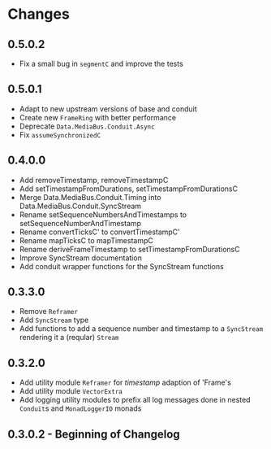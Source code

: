 # Changes

## 0.5.0.2

* Fix a small bug in `segmentC` and improve the tests

## 0.5.0.1

* Adapt to new upstream versions of base and conduit
* Create new `FrameRing` with better performance
* Deprecate `Data.MediaBus.Conduit.Async`
* Fix `assumeSynchronizedC`

## 0.4.0.0

* Add removeTimestamp, removeTimestampC
* Add setTimestampFromDurations, setTimestampFromDurationsC
* Merge Data.MediaBus.Conduit.Timing into Data.MediaBus.Conduit.SyncStream
* Rename setSequenceNumbersAndTimestamps to setSequenceNumberAndTimestamp
* Rename convertTicksC' to convertTimestampC'
* Rename mapTicksC to mapTimestampC
* Rename deriveFrameTimestamp to setTimestampFromDurationsC
* Improve SyncStream documentation
* Add conduit wrapper functions for the SyncStream functions

## 0.3.3.0

* Remove `Reframer`
* Add `SyncStream` type
* Add functions to add a sequence number and timestamp to a `SyncStream`
  rendering it a (reqular) `Stream`

## 0.3.2.0

* Add utility module `Reframer` for _timestamp_ adaption of 'Frame's
* Add utility module `VectorExtra`
* Add logging utility modules to prefix all log messages done in nested
  `Conduit`s and `MonadLoggerIO` monads

## 0.3.0.2 - Beginning of Changelog
